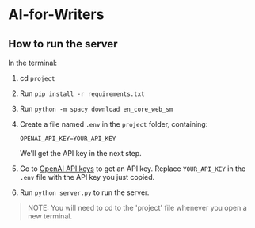# AI-for-Writers

## How to run the server

In the terminal:

1. cd `project`
2. Run `pip install -r requirements.txt`
3. Run `python -m spacy download en_core_web_sm`
4. Create a file named `.env` in the `project` folder, containing:

    ```
    OPENAI_API_KEY=YOUR_API_KEY
    ```

    We'll get the API key in the next step.
5. Go to [OpenAI API keys](https://platform.openai.com/account/api-keys) to get an API key. Replace `YOUR_API_KEY` in the `.env` file with the API key you just copied.
6. Run `python server.py` to run the server.


> NOTE: You will need to cd to the 'project' file whenever you open a new terminal.
